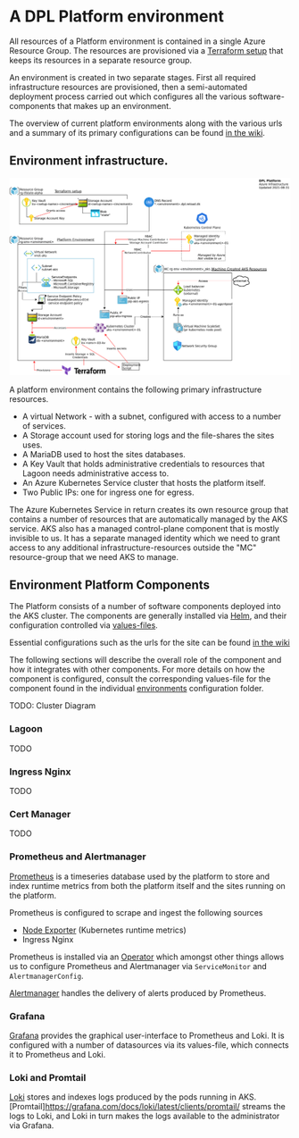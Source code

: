 # A DPL Platform environment

All resources of a Platform environment is contained in a single Azure Resource
Group. The resources are provisioned via a [Terraform setup](../../dpl-platform/infrastructure/README.md)
that keeps its resources in a separate resource group.

An environment is created in two separate stages. First all required
infrastructure resources are provisioned, then a semi-automated deployment
process carried out which configures all the various software-components that
makes up an environment.

The overview of current platform environments along with the various urls and
a summary of its primary configurations can be found [in the wiki](https://github.com/danskernesdigitalebibliotek/dpl-platform/wiki).

## Environment infrastructure.
![](diagrams/render-png/dpl-platform-azure.png)

A platform environment contains the following primary infrastructure resources.

- A virtual Network - with a subnet, configured with access to a number of services.
- A Storage account used for storing logs and the file-shares the sites uses.
- A MariaDB used to host the sites databases.
- A Key Vault that holds administrative credentials to resources that Lagoon needs administrative access to.
- An Azure Kubernetes Service cluster that hosts the platform itself.
- Two Public IPs: one for ingress one for egress.

The Azure Kubernetes Service in return creates its own resource group that
contains a number of resources that are automatically managed by the AKS service.
AKS also has a managed control-plane component that is mostly invisible to us.
It has a separate managed identity which we need to grant access to any
additional infrastructure-resources outside the "MC" resource-group that we
need AKS to manage.

## Environment Platform Components

The Platform consists of a number of software components deployed into the
AKS cluster. The components are generally installed via [Helm](https://helm.sh/),
and their configuration controlled via [values-files](https://helm.sh/docs/chart_template_guide/values_files/).

Essential configurations such as the urls for the site can be found [in the wiki](https://github.com/danskernesdigitalebibliotek/dpl-platform/wiki/Platform-Environments)

The following sections will describe the overall role of the component and how
it integrates with other components. For more details on how the component is
configured, consult the corresponding values-file for the component found in
the individual [environments](../infrastructure/environments)  configuration
folder.

TODO: Cluster Diagram

### Lagoon
TODO

### Ingress Nginx
TODO

### Cert Manager
TODO
### Prometheus and Alertmanager
[Prometheus](https://prometheus.io/) is a timeseries database used by the platform
to store and index runtime metrics from both the platform itself and the sites
running on the platform.

Prometheus is configured to scrape and ingest the following sources
* [Node Exporter](https://github.com/prometheus/node_exporter) (Kubernetes runtime metrics)
* Ingress Nginx

Prometheus is installed via an [Operator](https://github.com/prometheus-operator/prometheus-operator)
which amongst other things allows us to configure Prometheus and Alertmanager via
 `ServiceMonitor` and `AlertmanagerConfig`.

[Alertmanager](https://prometheus.io/docs/alerting/latest/alertmanager/) handles
the delivery of alerts produced by Prometheus.

### Grafana
[Grafana](https://grafana.com/oss/grafana/) provides the graphical user-interface
to Prometheus and Loki. It is configured with a number of datasources via its
values-file, which connects it to Prometheus and Loki.

### Loki and Promtail
[Loki](https://grafana.com/oss/loki/) stores and indexes logs produced by the pods
 running in AKS. [Promtail]https://grafana.com/docs/loki/latest/clients/promtail/
streams the logs to Loki, and Loki in turn makes the logs available to the
administrator via Grafana.
